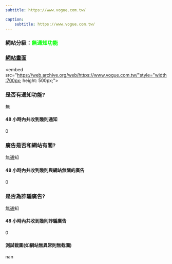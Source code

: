 ```yaml
---
subtitle: https://www.vogue.com.tw/

caption:
	subtitle: https://www.vogue.com.tw/
---
```


<h3>網站分級：<font color="#00FF00">無通知功能</font></h3>

### [網站畫面](https://www.vogue.com.tw/)
<embed src="https://web.archive.org/web/https://www.vogue.com.tw/"style="width:700px; height: 500px;">

### 是否有通知功能?
無

#### 48 小時內共收到幾則通知
0

### 廣告是否和網站有關?
無通知

#### 48 小時內共收到幾則與網站無關的廣告
0

### 是否為詐騙廣告?
無通知

#### 48 小時內共收到幾則詐騙廣告
0

#### 測試截圖(如網站無異常則無截圖)
nan

